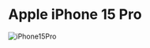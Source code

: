 # Apple iPhone 15 Pro

![iPhone15Pro](https://github.com/OtaraAlex/apple-website/assets/111053808/c5f2a704-7492-447a-bbe1-682b70ab8cdc)
